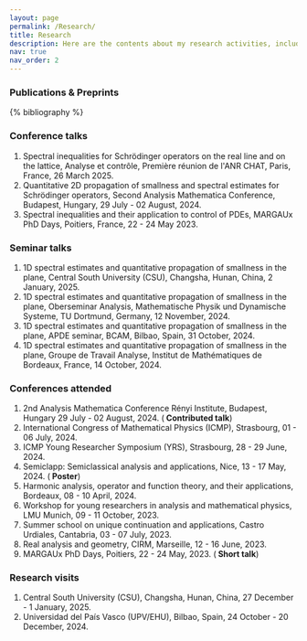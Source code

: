 ```yaml
---
layout: page
permalink: /Research/
title: Research
description: Here are the contents about my research activities, including publications&preprints, talks, scientific communications and so on.
nav: true
nav_order: 2
---
```


<!-- _pages/publications.md -->

<!-- Bibsearch Feature -->

<h3 style="color: inherit" class="font-weight-bold">
  Publications & Preprints
</h3>
<div class="publications">



{% bibliography %}

</div>


<h3 style="color: inherit" class="talks font-weight-bold">
  Conference talks
</h3>
<div class="talks">
  <ol>
      <li>Spectral inequalities for Schrödinger operators on the real line and on the lattice, Analyse et contrôle, Première réunion de l'ANR CHAT, Paris, France, 26 March 2025.</li>
      <li>Quantitative 2D propagation of smallness and spectral estimates for Schrödinger operators, Second Analysis Mathematica Conference, Budapest, Hungary, 29 July - 02 August, 2024. </li>
      <li> Spectral inequalities and their application to control of PDEs, MARGAUx PhD Days, Poitiers, France, 22 - 24 May 2023.</li>
  </ol>
</div>

<h3 style="color: inherit" class="talks font-weight-bold">
  Seminar talks
</h3>
<div class="talks">
  <ol>
    <li>1D spectral estimates and quantitative propagation of smallness in the plane, Central South University (CSU), Changsha, Hunan, China, 2 January, 2025.</li>
    <li>1D spectral estimates and quantitative propagation of smallness in the plane, Oberseminar Analysis, Mathematische Physik und Dynamische Systeme, TU Dortmund, Germany, 12 November, 2024.</li>
    <li>1D spectral estimates and quantitative propagation of smallness in the plane, APDE seminar, BCAM, Bilbao, Spain, 31 October, 2024.</li>
    <li> 1D spectral estimates and quantitative propagation of smallness in the plane, Groupe de Travail Analyse, Institut de Mathématiques de Bordeaux, France, 14 October, 2024.</li>
  </ol>
</div>

<h3 style="color: inherit" class="talks font-weight-bold">
  Conferences attended
</h3>
<div class="talks">
  <ol>
    <li>2nd Analysis Mathematica Conference Rényi Institute, Budapest, Hungary 29 July - 02 August, 2024. (<b> Contributed talk</b>)</li>
    <li>International Congress of Mathematical Physics (ICMP), Strasbourg, 01 - 06 July, 2024.</li>
    <li>ICMP Young Researcher Symposium (YRS), Strasbourg, 28 - 29 June, 2024.</li>
    <li>Semiclapp: Semiclassical analysis and applications, Nice, 13 - 17 May, 2024. (<b> Poster</b>)</li>
    <li>Harmonic analysis, operator and function theory, and their applications, Bordeaux, 08 - 10 April, 2024.</li>
    <li>Workshop for young researchers in analysis and mathematical physics, LMU Munich, 09 - 11 October, 2023.</li>
    <li>Summer school on unique continuation and applications, Castro Urdiales, Cantabria, 03 - 07 July, 2023.</li>
    <li>Real analysis and geometry, CIRM, Marseille, 12 - 16 June, 2023.</li>
    <li>MARGAUx PhD Days, Poitiers, 22 - 24 May, 2023. (<b> Short talk</b>)</li>
  </ol>
</div>

<h3 style="color: inherit" class="talks font-weight-bold">
  Research visits
</h3>
<div class="talks">
  <ol>
    <li>Central South University (CSU), Changsha, Hunan, China, 27 December - 1 January, 2025.</li>
    <li>Universidad del País Vasco (UPV/EHU), Bilbao, Spain, 24 October - 20 December, 2024.</li>
  </ol>
</div>
